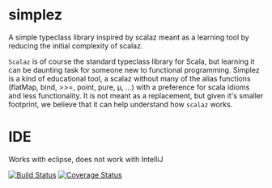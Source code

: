 simplez
=======

A simple typeclass library inspired by scalaz meant as a learning tool by reducing the initial complexity of scalaz.

`Scalaz` is of course the standard typeclass library for Scala, but learning it can be daunting task for someone new to functional programming. Simplez is a kind of educational tool, a scalaz without many of the alias functions (flatMap, bind, >>=, point, pure, &mu;, ...) with a preference for scala idioms and less functionality. It is not meant as a replacement, but given it's smaller footprint, we believe that it can help understand how `scalaz` works.

IDE
===

Works with eclipse, does not work with IntelliJ

[![Build Status](https://travis-ci.org/inoio/simplez.svg?branch=master)](https://travis-ci.org/inoio/simplez)
[![Coverage Status](https://coveralls.io/repos/inoio/simplez/badge.svg)](https://coveralls.io/r/inoio/simplez)
